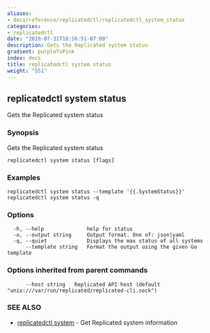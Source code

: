 ```yaml
---
aliases:
- docs/reference/replicatedctl/replicatedctl_system_status
categories:
- replicatedctl
date: "2019-07-31T18:16:51-07:00"
description: Gets the Replicated system status
gradient: purpleToPink
index: docs
title: replicatedctl system status
weight: "551"
---
```


## replicatedctl system status

Gets the Replicated system status

### Synopsis

Gets the Replicated system status

```
replicatedctl system status [flags]
```

### Examples

```
replicatedctl system status --template '{{.SystemStatus}}'
replicatedctl system status -q
```

### Options

```
  -h, --help              help for status
  -o, --output string     Output format. One of: json|yaml
  -q, --quiet             Displays the max status of all systems
      --template string   Format the output using the given Go template
```

### Options inherited from parent commands

```
      --host string   Replicated API host (default "unix:///var/run/replicated/replicated-cli.sock")
```

### SEE ALSO

* [replicatedctl system](/api/replicatedctl/replicatedctl_system/)	 - Get Replicated system information

